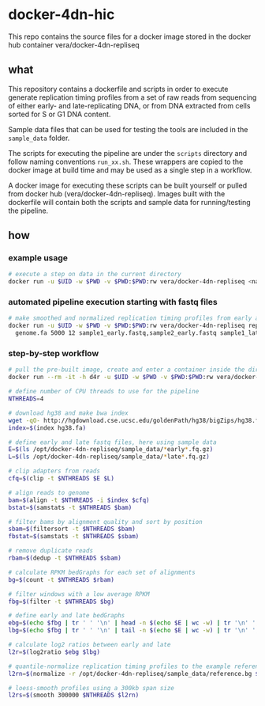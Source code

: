 # docker-4dn-hic

This repo contains the source files for a docker image stored in the docker hub container vera/docker-4dn-repliseq

## what

This repository contains a dockerfile and scripts in order to execute generate replication timing profiles from a set of raw reads from sequencing of either early- and late-replicating DNA, or from DNA extracted from cells sorted for S or G1 DNA content.

Sample data files that can be used for testing the tools are included in the `sample_data` folder.

The scripts for executing the pipeline are under the `scripts` directory and follow naming conventions `run_xx.sh`. These wrappers are copied to the docker image at build time and may be used as a single step in a workflow.

A docker image for executing these scripts can be built yourself or pulled from docker hub (vera/docker-4dn-repliseq). Images built with the dockerfile will contain both the scripts and sample data for running/testing the pipeline.

## how

### example usage
```bash
# execute a step on data in the current directory
docker run -u $UID -w $PWD -v $PWD:$PWD:rw vera/docker-4dn-repliseq <name_of_script> <args> 
```

### automated pipeline execution starting with fastq files
```bash
# make smoothed and normalized replication timing profiles from early and late fastq files using 5000-bp window sizes and 12 threads
docker run -u $UID -w $PWD -v $PWD:$PWD:rw vera/docker-4dn-repliseq repliseq  \
  genome.fa 5000 12 sample1_early.fastq,sample2_early.fastq sample1_late.fastq,sample2_late.fastq
```

### step-by-step workflow
```bash
# pull the pre-built image, create and enter a container inside the directory with your data
docker run --rm -it -h d4r -u $UID -w $PWD -v $PWD:$PWD:rw vera/docker-4dn-repliseq

# define number of CPU threads to use for the pipeline
NTHREADS=4

# download hg38 and make bwa index
wget -qO- http://hgdownload.cse.ucsc.edu/goldenPath/hg38/bigZips/hg38.fa.gz | gunzip -c > hg38.fa
index=$(index hg38.fa)

# define early and late fastq files, here using sample data
E=$(ls /opt/docker-4dn-repliseq/sample_data/*early*.fq.gz)
L=$(ls /opt/docker-4dn-repliseq/sample_data/*late*.fq.gz)

# clip adapters from reads
cfq=$(clip -t $NTHREADS $E $L)

# align reads to genome
bam=$(align -t $NTHREADS -i $index $cfq)
bstat=$(samstats -t $NTHREADS $bam)

# filter bams by alignment quality and sort by position
sbam=$(filtersort -t $NTHREADS $bam)
fbstat=$(samstats -t $NTHREADS $sbam)

# remove duplicate reads
rbam=$(dedup -t $NTHREADS $sbam)

# calculate RPKM bedGraphs for each set of alignments
bg=$(count -t $NTHREADS $rbam)

# filter windows with a low average RPKM
fbg=$(filter -t $NTHREADS $bg)

# define early and late bedGraphs
ebg=$(echo $fbg | tr ' ' '\n' | head -n $(echo $E | wc -w) | tr '\n' ',' | sed 's/,$//g')
lbg=$(echo $fbg | tr ' ' '\n' | tail -n $(echo $E | wc -w) | tr '\n' ',' | sed 's/,$//g')

# calculate log2 ratios between early and late
l2r=$(log2ratio $ebg $lbg)

# quantile-normalize replication timing profiles to the example reference bedGraph
l2rn=$(normalize -r /opt/docker-4dn-repliseq/sample_data/reference.bg $l2r)

# loess-smooth profiles using a 300kb span size
l2rs=$(smooth 300000 $NTHREADS $l2rn)
```

